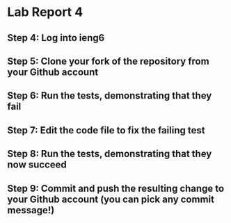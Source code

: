 # Lab Report 4

## Step 4: Log into ieng6



## Step 5: Clone your fork of the repository from your Github account




## Step 6: Run the tests, demonstrating that they fail



## Step 7: Edit the code file to fix the failing test




## Step 8: Run the tests, demonstrating that they now succeed



## Step 9: Commit and push the resulting change to your Github account (you can pick any commit message!)
